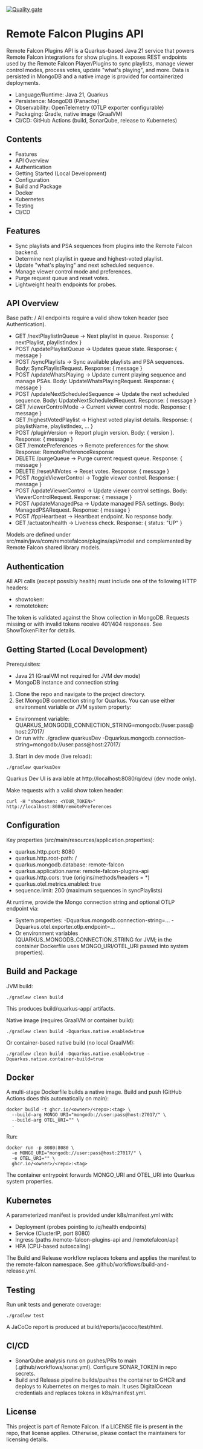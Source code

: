 [![Quality gate](https://sonarcloud.io/api/project_badges/quality_gate?project=Remote-Falcon_remote-falcon-plugins-api)](https://sonarcloud.io/summary/new_code?id=Remote-Falcon_remote-falcon-plugins-api)

# Remote Falcon Plugins API

Remote Falcon Plugins API is a Quarkus-based Java 21 service that powers Remote Falcon integrations for show plugins.
It exposes REST endpoints used by the Remote Falcon Player/Plugins to sync playlists, manage viewer control modes, process votes, update "what's playing", and more. Data is persisted in MongoDB and a native image is provided for containerized deployments.

- Language/Runtime: Java 21, Quarkus
- Persistence: MongoDB (Panache)
- Observability: OpenTelemetry (OTLP exporter configurable)
- Packaging: Gradle, native image (GraalVM)
- CI/CD: GitHub Actions (build, SonarQube, release to Kubernetes)

## Contents
- Features
- API Overview
- Authentication
- Getting Started (Local Development)
- Configuration
- Build and Package
- Docker
- Kubernetes
- Testing
- CI/CD

## Features
- Sync playlists and PSA sequences from plugins into the Remote Falcon backend.
- Determine next playlist in queue and highest-voted playlist.
- Update "what's playing" and next scheduled sequence.
- Manage viewer control mode and preferences.
- Purge request queue and reset votes.
- Lightweight health endpoints for probes.

## API Overview
Base path: /
All endpoints require a valid show token header (see Authentication).

- GET /nextPlaylistInQueue → Next playlist in queue. Response: { nextPlaylist, playlistIndex }
- POST /updatePlaylistQueue → Updates queue state. Response: { message }
- POST /syncPlaylists → Sync available playlists and PSA sequences. Body: SyncPlaylistRequest. Response: { message }
- POST /updateWhatsPlaying → Update current playing sequence and manage PSAs. Body: UpdateWhatsPlayingRequest. Response: { message }
- POST /updateNextScheduledSequence → Update the next scheduled sequence. Body: UpdateNextScheduledRequest. Response: { message }
- GET /viewerControlMode → Current viewer control mode. Response: { message }
- GET /highestVotedPlaylist → Highest voted playlist details. Response: { playlistName, playlistIndex, ... }
- POST /pluginVersion → Report plugin version. Body: { version }. Response: { message }
- GET /remotePreferences → Remote preferences for the show. Response: RemotePreferenceResponse
- DELETE /purgeQueue → Purge current request queue. Response: { message }
- DELETE /resetAllVotes → Reset votes. Response: { message }
- POST /toggleViewerControl → Toggle viewer control. Response: { message }
- POST /updateViewerControl → Update viewer control settings. Body: ViewerControlRequest. Response: { message }
- POST /updateManagedPsa → Update managed PSA settings. Body: ManagedPSARequest. Response: { message }
- POST /fppHeartbeat → Heartbeat endpoint. No response body.
- GET /actuator/health → Liveness check. Response: { status: "UP" }

Models are defined under src/main/java/com/remotefalcon/plugins/api/model and complemented by Remote Falcon shared library models.

## Authentication
All API calls (except possibly health) must include one of the following HTTP headers:
- showtoken: <token>
- remotetoken: <token>

The token is validated against the Show collection in MongoDB. Requests missing or with invalid tokens receive 401/404 responses. See ShowTokenFilter for details.

## Getting Started (Local Development)
Prerequisites:
- Java 21 (GraalVM not required for JVM dev mode)
- MongoDB instance and connection string

1) Clone the repo and navigate to the project directory.
2) Set MongoDB connection string for Quarkus. You can use either environment variable or JVM system property:
- Environment variable: QUARKUS_MONGODB_CONNECTION_STRING=mongodb://user:pass@host:27017/
- Or run with: ./gradlew quarkusDev -Dquarkus.mongodb.connection-string=mongodb://user:pass@host:27017/
3) Start in dev mode (live reload):
```
./gradlew quarkusDev
```
Quarkus Dev UI is available at http://localhost:8080/q/dev/ (dev mode only).

Make requests with a valid show token header:
```
curl -H "showtoken: <YOUR_TOKEN>" http://localhost:8080/remotePreferences
```

## Configuration
Key properties (src/main/resources/application.properties):
- quarkus.http.port: 8080
- quarkus.http.root-path: /
- quarkus.mongodb.database: remote-falcon
- quarkus.application.name: remote-falcon-plugins-api
- quarkus.http.cors: true (origins/methods/headers = *)
- quarkus.otel.metrics.enabled: true
- sequence.limit: 200 (maximum sequences in syncPlaylists)

At runtime, provide the Mongo connection string and optional OTLP endpoint via:
- System properties: -Dquarkus.mongodb.connection-string=... -Dquarkus.otel.exporter.otlp.endpoint=...
- Or environment variables (QUARKUS_MONGODB_CONNECTION_STRING for JVM; in the container Dockerfile uses MONGO_URI/OTEL_URI passed into system properties).

## Build and Package
JVM build:
```
./gradlew clean build
```
This produces build/quarkus-app/ artifacts.

Native image (requires GraalVM or container build):
```
./gradlew clean build -Dquarkus.native.enabled=true
```
Or container-based native build (no local GraalVM):
```
./gradlew clean build -Dquarkus.native.enabled=true -Dquarkus.native.container-build=true
```

## Docker
A multi-stage Dockerfile builds a native image.
Build and push (GitHub Actions does this automatically on main):
```
docker build -t ghcr.io/<owner>/<repo>:<tag> \
  --build-arg MONGO_URI="mongodb://user:pass@host:27017/" \
  --build-arg OTEL_URI="" \
  .
```
Run:
```
docker run -p 8080:8080 \
  -e MONGO_URI="mongodb://user:pass@host:27017/" \
  -e OTEL_URI="" \
  ghcr.io/<owner>/<repo>:<tag>
```
The container entrypoint forwards MONGO_URI and OTEL_URI into Quarkus system properties.

## Kubernetes
A parameterized manifest is provided under k8s/manifest.yml with:
- Deployment (probes pointing to /q/health endpoints)
- Service (ClusterIP, port 8080)
- Ingress (paths /remote-falcon-plugins-api and /remotefalcon/api)
- HPA (CPU-based autoscaling)

The Build and Release workflow replaces tokens and applies the manifest to the remote-falcon namespace. See .github/workflows/build-and-release.yml.

## Testing
Run unit tests and generate coverage:
```
./gradlew test
```
A JaCoCo report is produced at build/reports/jacoco/test/html.

## CI/CD
- SonarQube analysis runs on pushes/PRs to main (.github/workflows/sonar.yml). Configure SONAR_TOKEN in repo secrets.
- Build and Release pipeline builds/pushes the container to GHCR and deploys to Kubernetes on merges to main. It uses DigitalOcean credentials and replaces tokens in k8s/manifest.yml.

## License
This project is part of Remote Falcon. If a LICENSE file is present in the repo, that license applies. Otherwise, please contact the maintainers for licensing details.
